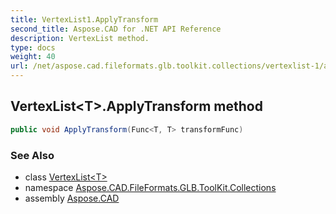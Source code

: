 ```yaml
---
title: VertexList1.ApplyTransform
second_title: Aspose.CAD for .NET API Reference
description: VertexList method. 
type: docs
weight: 40
url: /net/aspose.cad.fileformats.glb.toolkit.collections/vertexlist-1/applytransform/
---
```

## VertexList&lt;T&gt;.ApplyTransform method

```csharp
public void ApplyTransform(Func<T, T> transformFunc)
```

### See Also

* class [VertexList&lt;T&gt;](../)
* namespace [Aspose.CAD.FileFormats.GLB.ToolKit.Collections](../../vertexlist-1/)
* assembly [Aspose.CAD](../../../)


